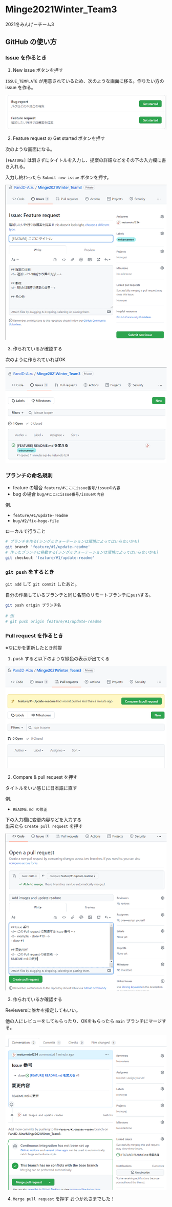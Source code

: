# Minge2021Winter_Team3
2021冬みんげーチーム3


## GitHub の使い方

### Issue を作るとき

1. New issue ボタンを押す

`ISSUE_TEMPLATE` が用意されているため、次のような画面に移る。作りたい方の issue を作る。

![create_issue1.png](./docs/image/create_issue1.png)


2. Feature request の Get started ボタンを押す

次のような画面になる。

`[FEATURE]` は消さずにタイトルを入力し、提案の詳細などをその下の入力欄に書き入れる。

入力し終わったら `Submit new issue` ボタンを押す。

![create_issue2.png](./docs/image/create_issue2.png)

3. 作られているか確認する

次のように作られていればOK

![create_issue3.png](./docs/image/create_issue3.png)


### ブランチの命名規則

- feature の場合
  `feature/#ここにissue番号/issueの内容`
- bug の場合
  `bug/#ここにissue番号/issueの内容`

例.
- `feature/#1/update-readme`
- `bug/#2/fix-hoge-file`


ローカルで行うこと
```bash
# ブランチを作る(シングルクォーテーションは環境によってはいらないかも)
git branch 'feature/#1/update-readme'
# 作ったブランチに移動する(シングルクォーテーションは環境によってはいらないかも)
git checkout 'feature/#1/update-readme'
```


### `git push` をするとき
`git add` して `git commit` したあと。

自分の作業しているブランチと同じ名前のリモートブランチに`push`する。

```bash
git push origin ブランチ名

# 例
# git push origin feature/#1/update-readme
```



### Pull request を作るとき

※なにかを更新したとき前提

1. push すると以下のような緑色の表示が出てくる



![create_PR1.png](./docs/image/create_PR1.png)


2. Compare & pull request を押す

タイトルをいい感じに日本語に直す

例.

- `README.md の修正`


下の入力欄に変更内容などを入力する  
出来たら `Create pull request` を押す

![create_PR2.png](./docs/image/create_PR2.png)


3. 作られているか確認する

Reviewersに誰かを指定してもいい。

他の人にレビューをしてもらったり、OKをもらったら `main` ブランチにマージする。

![create_PR3.png](./docs/image/create_PR3.png)


4. `Merge pull request` を押す
おつかれさまでした！